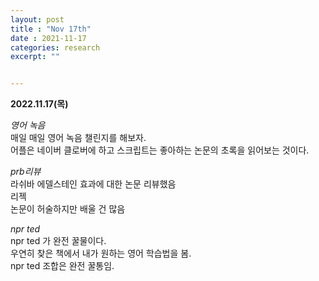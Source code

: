 ```yaml
---
layout: post
title : "Nov 17th"
date : 2021-11-17
categories: research
excerpt: ""


---
```

 

**2022.11.17(목)**



*영어 녹음*  
매일 매일 영어 녹음 챌린지를 해보자.  
어플은 네이버 클로버에 하고 스크립트는 좋아하는 논문의 초록을 읽어보는 것이다. 


*prb리뷰*  
라쉬바 에델스테인 효과에 대한 논문 리뷰했음  
리젝  
논문이 허술하지만 배울 건 많음  


*npr ted*  
npr ted 가 완전 꿀물이다.  
우연히 찾은 책에서 내가 원하는 영어 학습법을 봄.  
npr ted 조합은 완전 꿀통임.  





